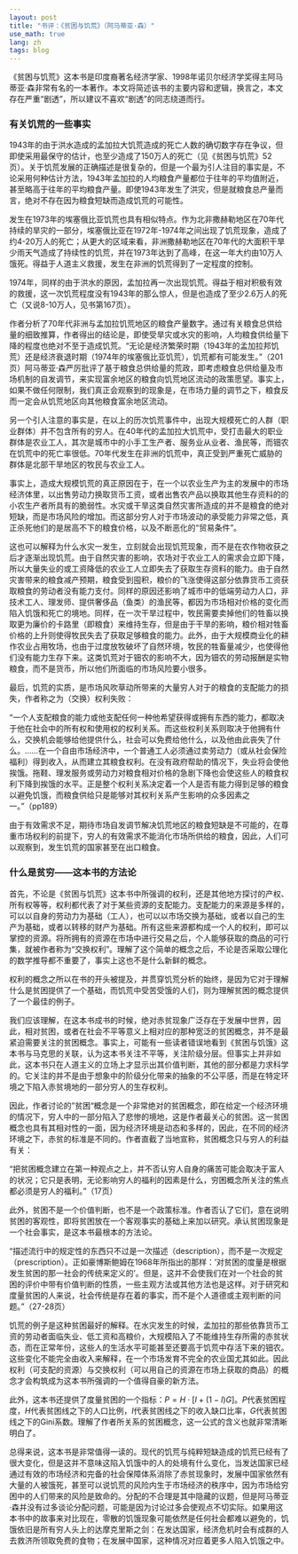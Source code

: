 ```yaml
---
layout: post
title: "书评：《贫困与饥荒》（阿马蒂亚·森）"
use_math: true
lang: zh
tags: blog
---
```


《贫困与饥荒》这本书是印度裔著名经济学家、1998年诺贝尔经济学奖得主阿马蒂亚·森非常有名的一本著作。本文将简述该书的主要内容和逻辑，换言之，本文存在严重“剧透”，所以建议不喜欢“剧透”的同志绕道而行。

<!-- more -->

### 有关饥荒的一些事实

1943年的由于洪水造成的孟加拉大饥荒造成的死亡人数的确切数字存在争议，但即使采用最保守的估计，也至少造成了150万人的死亡（见《贫困与饥荒》52页）。关于饥荒发展的正确描述是很复杂的，但是一个最为引人注目的事实是，不论采用何种估计方法，1943年孟加拉的人均粮食产量都位于往年的平均值附近，甚至略高于往年的平均粮食产量。即使1943年发生了洪灾，但是就粮食总产量而言，绝对不存在因为粮食短缺而造成饥荒的可能性。

发生在1973年的埃塞俄比亚饥荒也具有相似特点。作为北非撒赫勒地区在70年代持续的旱灾的一部分，埃塞俄比亚在1972年-1974年之间出现了饥荒现象，造成了约4-20万人的死亡；从更大的区域来看，非洲撒赫勒地区在70年代的大面积干旱少雨天气造成了持续性的饥荒，并在1973年达到了高峰，在这一年大约由10万人饿死。得益于人道主义救援，发生在非洲的饥荒得到了一定程度的控制。

1974年，同样的由于洪水的原因，孟加拉再一次出现饥荒。得益于相对积极有效的救援，这一次饥荒程度没有1943年的那么惊人，但是也造成了至少2.6万人的死亡（又说8-10万人，见书第167页）。

作者分析了70年代非洲与孟加拉饥荒地区的粮食产量数字。通过有关粮食总供给量的细致推算，作者得出的结论是，即使受旱灾或水灾的影响，人均粮食供给量下降的程度也绝对不至于造成饥荒。“无论是经济繁荣时期（1943年的孟加拉邦饥荒）还是经济衰退时期（1974年的埃塞俄比亚饥荒），饥荒都有可能发生。”（201页）阿马蒂亚·森严厉批评了基于粮食总供给量的荒政，即考虑粮食总供给量及市场机制的自发调节，来实现富余地区的粮食向饥荒地区流动的政策愿望。事实上，如果不做任何限制，我们真正会观察到的现象是，在市场力量的调节之下，粮食反而一定会从饥荒地区向其他粮食富余地区流动。

另一个引人注意的事实是，在以上的历次饥荒事件中，出现大规模死亡的人群（职业群体）并不包含所有的穷人。在40年代的孟加拉大饥荒中，受打击最大的职业群体是农业工人，其次是城市中的小手工生产者、服务业从业者、渔民等，而钿农在饥荒中的死亡率很低。70年代发生在非洲的饥荒中，真正受到严重死亡威胁的群体是北部干旱地区的牧民与农业工人。

事实上，造成大规模饥荒的真正原因在于，在一个以农业生产为主的发展中的市场经济体里，以出售劳动力换取货币工资，或者出售农产品以换取其他生存资料的的小农生产者所具有的脆弱性。水灾或干旱这类自然灾害所造成的并不是粮食的绝对短缺，而是市场风险的增加。而这部分穷人对于市场波动的承受能力非常之低，真正杀死他们的是居高不下的粮食价格，以及不断恶化的“贸易条件”。

这也可以解释为什么水灾一发生，立刻就会出现饥荒现象，而不是在农作物收获之后才逐渐出现饥荒。由于自然灾害的影响，农场对于农业工人的需求会立即下降，所以大量失业的或工资降低的农业工人立即失去了获取生存资料的能力。由于自然灾害带来的粮食减产预期，粮食受到囤积，粮价的飞涨使得这部分依靠货币工资获取粮食的劳动者没有能力支付。同样的原因还影响了城市中的低端劳动力人口，非技术工人、理发师、提供奢侈品（鱼类）的渔民等，都因为市场相对价格的变化而陷入饥饿和死亡的境地。同样，在一次干旱过程中，牧民需要卖掉他们的牲畜以换取更为廉价的卡路里（即粮食）来维持生存，但是由于干旱的影响，粮价相对牲畜价格的上升则使得牧民失去了获取足够粮食的能力。此外，由于大规模商业化的耕作农业占用牧场，也由于过度放牧破坏了自然环境，牧民的牲畜量减少，也使得他们没有能力生存下来。这类饥荒对于钿农的影响不大，因为钿农的劳动报酬是实物粮食，而不是货币，所以他们所面临的市场风险要小很多。

最后，饥荒的实质，是市场风吹草动所带来的大量穷人对于的粮食的支配能力的损失，作者称之为（交换）权利失败：

“一个人支配粮食的能力或他支配任何一种他希望获得或拥有东西的能力，都取决于他在社会中的所有权和使用权的权利关系。而这些权利关系则取决于他拥有什么，交换机会能够给他提供什么，社会可以免费给他什么，以及他由此丧失了什么。……在一个自由市场经济中，一个普通工人必须通过卖劳动力（或从社会保险福利）得到收入，从而建立其粮食权利。在没有政府帮助的情况下，失业将会使他挨饿。拖鞋、理发服务或劳动力对粮食相对价格的急剧下降也会使这些人的粮食权利下降到挨饿的水平。正是整个权利关系决定着一个人是否有能力得到足够的粮食以避免饥饿，而粮食供给只是能够对其权利关系产生影响的众多因素之一。”（pp189）

由于有效需求不足，期待市场自发调节解决饥荒地区的粮食短缺是不可能的，在尊重市场权利的前提下，穷人的有效需求不能消化市场所供给的粮食，因此，人们可以观察到，发生饥荒的国家甚至在出口粮食。

### 什么是贫穷——这本书的方法论

首先，不论是《贫困与饥荒》这本书中所强调的权利，还是其他地方探讨的产权、所有权等等，权利都代表了对于某些资源的支配能力。支配能力的来源是多样的，可以以自身的劳动力为基础（工人），也可以以市场交换为基础，或者以自己的生产为基础，或者以转移的财产为基础。所有这些来源都构成一个人的权利，即可以掌控的资源。将所拥有的资源在市场中进行交易之后，个人能够获取的商品的可行集，就被作者称为“交换权利”。理解了这个简单的概念之后，不论是否采取公理化的数学推导都不重要了，事实上这也不是什么新鲜的概念。

权利的概念之所以在书的开头被提及，并贯穿饥荒分析的始终，是因为它对于理解什么是贫困提供了一个基础，而饥荒中受苦受饿的人们，则为理解贫困的概念提供了一个最佳的例子。

我们应该理解，在这本书成书的时候，绝对赤贫现象广泛存在于发展中世界，因此，相对贫困，或者在社会不平等意义上相对应的那种宽泛的贫困概念，并不是最紧迫需要关注的贫困概念。事实上，可能有一些读者错误地看到《贫困与饥饿》这本书与马克思的关联，认为这本书关注不平等，关注阶级分层。但事实上并非如此，这本书只在人道主义的立场上才显示出其价值判断，其他的部分都是力求科学的。它关注的并不是由于想象中的阶级分化带来的抽象的不公平感，而是在特定环境之下陷入赤贫境地的一部分穷人的生存权利。

因此，作者讨论的”贫困“概念是一个非常绝对的贫困概念，即在给定一个经济环境的情况下，穷人中的一部分陷入了悲惨的境地，这是作者最关心的贫困。这一贫困概念也具有其相对性的一面，因为经济环境是动态和多样的，因此，在不同的经济环境之下，赤贫的标准是不同的。作者直截了当地宣称，贫困概念只与穷人的利益有关：

“把贫困概念建立在第一种观点之上，并不否认穷人自身的痛苦可能会取决于富人的状况；它只是表明，无论影响穷人的福利的因素是什么，穷困概念所关注的焦点都必须是穷人的福利。”（17页）

此外，贫困不是一个价值判断，也不是一个政策标准。作者否认了它们，意在说明贫困的客观性，即将贫困放在一个客观事实的基础上来加以研究。承认贫困现象是一个社会事实，是这本书最根本的方法论。

“描述流行中的规定性的东西只不过是一次描述（description），而不是一次规定（prescription）。正如豪博斯鲍姆在1968年所指出的那样：’对贫困的度量是根据发生贫困的那一社会的传统来定义的’。但是，这并不会使我们在对一个社会的贫困的评价中带有价值判断的性质，一些主观方法或其他方法也是这样。对于研究和度量贫困的人来说，社会传统是存在着的事实，而不是个人道德或主观判断的问题。”（27-28页）

饥荒的例子是这种贫困最好的解释。在水灾发生的时候，孟加拉的那些依靠货币工资的劳动者面临失业、低工资和高粮价，大规模陷入了不能维持生存所需的赤贫状态，而在正常年份，这些人的生活水平可能甚至还要高于饥荒中存活下来的钿农。这些变化不能完全由收入来解释，在一个市场发育不完全的农业国尤其如此。因此权利（可支配的资源）与交换权利（可以用自己的资源在市场上获取的商品）的概念才会构筑成为这本书所强调的一个值得自豪的新方法。

此外，这本书还提供了度量贫困的一个指标：$P=H\cdot[I+(1-I)G]$。$P$代表贫困程度，$H$代表贫困线之下的人口比例，$I$代表贫困线之下的收入缺口比率，$G$代表贫困线之下的Gini系数。理解了作者所关系的贫困概念，这一公式的含义也就非常清晰明白了。

总得来说，这本书是非常值得一读的。现代的饥荒与纯粹短缺造成的饥荒已经有了很大变化，但是这并不意味这陷入饥饿中的人的处境有什么变化，当发达国家已经通过有效的市场经济和完备的社会保障体系消除了赤贫现象时，发展中国家依然有大量的人被饿死，甚至可以说饥荒的风险内生于市场经济的秩序中，因为市场给穷困中的人们带来的风险是致命的。分配的不合理是其中隐藏的议题，但是阿马蒂亚·森并没有过多谈论分配问题，可能是因为讨论过多会使观点不切实际。如果用这本书中的故事来对比现在，零散的饥饿现象可能依然是任何社会都难以避免的，饥饿依旧是所有穷人头上的达摩克里斯之剑：在发达国家，经济危机时会有成群的人去救济所领取免费的食物；在发展中国家，这种情况对应着更多人陷入饥饿之中。